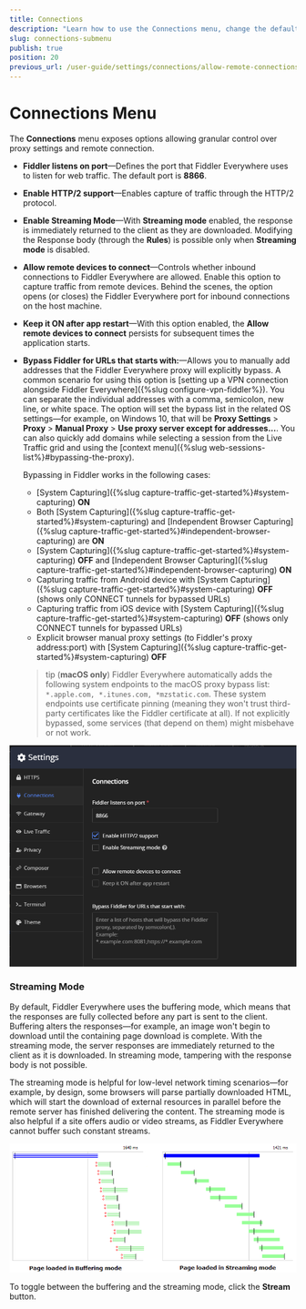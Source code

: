 ```yaml
---
title: Connections
description: "Learn how to use the Connections menu, change the default proxy port, and allow remote connections in the Fiddler Everywhere web-debugging HTTP-proxy client."
slug: connections-submenu
publish: true
position: 20
previous_url: /user-guide/settings/connections/allow-remote-connections
---
```


# Connections Menu

The **Connections** menu exposes options allowing granular control over proxy settings and remote connection.

- **Fiddler listens on port**&mdash;Defines the port that Fiddler Everywhere uses to listen for web traffic. The default port is **8866**.

- **Enable HTTP/2 support**&mdash;Enables capture of traffic through the HTTP/2 protocol. 

- **Enable Streaming Mode**&mdash;With **Streaming mode** enabled, the response is immediately returned to the client as they are downloaded. Modifying the Response body (through the **Rules**) is possible only when **Streaming mode** is disabled.

- **Allow remote devices to connect**&mdash;Controls whether inbound connections to Fiddler Everywhere are allowed. Enable this option to capture traffic from remote devices. Behind the scenes, the option opens (or closes) the Fiddler Everywhere port for inbound connections on the host machine.

- **Keep it ON after app restart**&mdash;With this option enabled, the **Allow remote devices to connect** persists for subsequent times the application starts.

- **Bypass Fiddler for URLs that starts with:**&mdash;Allows you to manually add addresses that the Fiddler Everywhere proxy will explicitly bypass.
    A common scenario for using this option is [setting up a VPN connection alongside Fiddler Everywhere]({%slug configure-vpn-fiddler%}). You can separate the individual addresses with a comma, semicolon, new line, or white space. The option will set the bypass list in the related OS settings&mdash;for example, on Windows 10, that will be **Proxy Settings** > **Proxy** > **Manual Proxy** > **Use proxy server except for addresses...**. You can also quickly add domains while selecting a session from the Live Traffic grid and using the [context menu]({%slug web-sessions-list%}#bypassing-the-proxy).

    Bypassing in Fiddler works in the following cases:

    - [System Capturing]({%slug capture-traffic-get-started%}#system-capturing) **ON**
    - Both [System Capturing]({%slug capture-traffic-get-started%}#system-capturing) and [Independent Browser Capturing]({%slug capture-traffic-get-started%}#independent-browser-capturing) are **ON**
    - [System Capturing]({%slug capture-traffic-get-started%}#system-capturing) **OFF** and [Independent Browser Capturing]({%slug capture-traffic-get-started%}#independent-browser-capturing) **ON**
    - Capturing traffic from Android device with [System Capturing]({%slug capture-traffic-get-started%}#system-capturing) **OFF** (shows only CONNECT tunnels for bypassed URLs)
    - Capturing traffic from iOS device with [System Capturing]({%slug capture-traffic-get-started%}#system-capturing) **OFF** (shows only CONNECT tunnels for bypassed URLs)
    - Explicit browser manual proxy settings (to Fiddler's proxy address:port) with [System Capturing]({%slug capture-traffic-get-started%}#system-capturing) **OFF**

    >tip (**macOS only**) Fiddler Everywhere automatically adds the following system endpoints to the macOS proxy bypass list: `*.apple.com, *.itunes.com, *mzstatic.com`. These system endpoints use certificate pinning (meaning they won't trust third-party certificates like the Fiddler certificate at all). If not explicitly bypassed, some services (that depend on them) might misbehave or not work.

![default Connections settings](../../images/settings/settings-connections.png)

### Streaming Mode

By default, Fiddler Everywhere uses the buffering mode, which means that the responses are fully collected before any part is sent to the client. Buffering alters the responses&mdash;for example, an image won't begin to download until the containing page download is complete. With the streaming mode, the server responses are immediately returned to the client as it is downloaded. In streaming mode, tampering with the response body is not possible.

The streaming mode is helpful for low-level network timing scenarios&mdash;for example, by design, some browsers will parse partially downloaded HTML, which will start the download of external resources in parallel before the remote server has finished delivering the content. The streaming mode is also helpful if a site offers audio or video streams, as Fiddler Everywhere cannot buffer such constant streams.

![Buffering mode vs. Streaming Mode](../../images/livetraffic/websessions/websessions-toolbar-streaming-mode.png)

To toggle between the buffering and the streaming mode, click the **Stream** button.